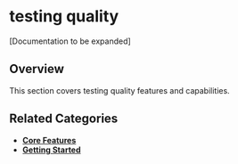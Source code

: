 # testing quality

[Documentation to be expanded]

## Overview

This section covers testing quality features and capabilities.

## Related Categories

- **[Core Features](../core-features/index.md)**
- **[Getting Started](../getting-started/index.md)**
